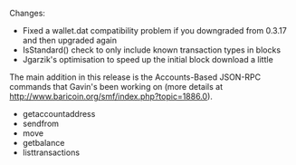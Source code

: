 Changes:
* Fixed a wallet.dat compatibility problem if you downgraded from 0.3.17 and then upgraded again
* IsStandard() check to only include known transaction types in blocks
* Jgarzik's optimisation to speed up the initial block download a little

The main addition in this release is the Accounts-Based JSON-RPC commands that Gavin's been working on (more details at http://www.baricoin.org/smf/index.php?topic=1886.0).  
* getaccountaddress
* sendfrom
* move
* getbalance
* listtransactions
